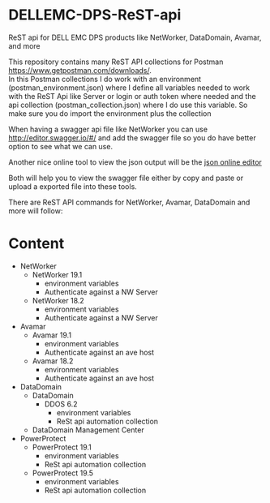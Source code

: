 # DELLEMC-DPS-ReST-api
ReST api for DELL EMC DPS products like NetWorker, DataDomain, Avamar, and more

This repository contains many ReST API collections for Postman https://www.getpostman.com/downloads/.  
In this Postman collections I do work with an environment (postman_environment.json) where I define all variables needed to work with the ReST Api like Server or login or auth token where needed and the api collection (postman_collection.json) where I do use this variable. So make sure you do import the environment plus the collection


When having a swagger api file like NetWorker you can use http://editor.swagger.io/#/ and add the swagger file so you do have better option to see what we can use.  

Another nice online tool to view the json output will be the [json online editor](https://jsoneditoronline.org/)  

Both will help you to view the swagger file either by copy and paste or upload a exported file into these tools.



There are ReST API commands for NetWorker, Avamar, DataDomain and more will follow:

# Content
* NetWorker  
  * NetWorker 19.1  
    * environment variables
    * Authenticate against a NW Server
  * NetWorker 18.2  
    * environment variables
    * Authenticate against a NW Server  
* Avamar  
  * Avamar 19.1
    * environment variables
    * Authenticate against an ave host  
  * Avamar 18.2
    * environment variables
    * Authenticate against an ave host  
* DataDomain
  * DataDomain
    * DDOS 6.2
        * environment variables
        * ReSt api automation collection
  * DataDomain Management Center
* PowerProtect
    * PowerProtect 19.1
      * environment variables
      * ReSt api automation collection
    * PowerProtect 19.5
      * environment variables
      * ReSt api automation collection